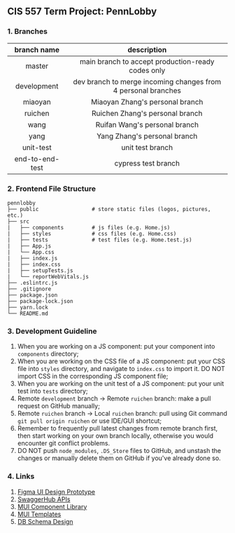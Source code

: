 ## CIS 557 Term Project: PennLobby

### 1. Branches

|   branch name   |                          description                          |
| :-------------: | :-----------------------------------------------------------: |
|     master      |       main branch to accept production-ready codes only       |
|   development   | dev branch to merge incoming changes from 4 personal branches |
|     miaoyan     |                Miaoyan Zhang's personal branch                |
|     ruichen     |                Ruichen Zhang's personal branch                |
|      wang       |                 Ruifan Wang's personal branch                 |
|      yang       |                 Yang Zhang's personal branch                  |
|    unit-test    |                       unit test branch                        |
| end-to-end-test |                      cypress test branch                      |

### 2. Frontend File Structure

```
pennlobby
├── public                 # store static files (logos, pictures, etc.)
├── src
|   ├── components         # js files (e.g. Home.js)
|   ├── styles             # css files (e.g. Home.css)
|   ├── tests              # test files (e.g. Home.test.js)
|   ├── App.js
|   └── App.css
|   ├── index.js
|   ├── index.css
|   ├── setupTests.js
|   └── reportWebVitals.js
├── .eslintrc.js
├── .gitignore
├── package.json
├── package-lock.json
├── yarn.lock
└── README.md
```

### 3. Development Guideline

1. When you are working on a JS component: put your component into `components` directory;
2. When you are working on the CSS file of a JS component: put your CSS file into `styles` directory, and navigate to `index.css` to import it. DO NOT import CSS in the corresponding JS component file;
3. When you are working on the unit test of a JS component: put your unit test into `tests` directory;
4. Remote `development` branch -> Remote `ruichen` branch: make a pull request on GitHub manually;
5. Remote `ruichen` branch -> Local `ruichen` branch: pull using Git command `git pull origin ruichen` or use IDE/GUI shortcut;
6. Remember to frequently pull latest changes from remote branch first, then start working on your own branch locally, otherwise you would encounter git conflict problems.
7. DO NOT push `node_modules`, `.DS_Store` files to GitHub, and unstash the changes or manually delete them on GitHub if you've already done so.

### 4. Links

1. [Figma UI Design Prototype](https://www.figma.com/file/OwPdD7ktVVHmrePxbeeZmr/Wireframe)
2. [SwaggerHub APIs](https://app.swaggerhub.com/organizations/cis557-penn-lobby)
3. [MUI Component Library](https://mui.com)
4. [MUI Templates](https://mui.com/getting-started/templates/)
5. [DB Schema Design](https://docs.google.com/document/d/e/2PACX-1vT2osuKE9V8LGh9TzX6qkJAsVPpPvGKPkk7NOG0wbeyTRxq2XeLGg2FKLGx7k8tHtiAWDlZ7yqztzI4/pub)
